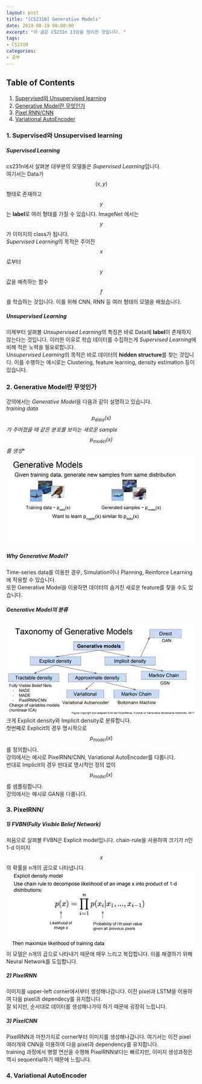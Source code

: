 ```yaml
---
layout: post
title: "[CS231N] Generative Models"
date: 2019-08-19 00:00:00
excerpt: "이 글은 CS231n 13강을 정리한 것입니다. "  
tags:
- CS231N
categories:
- 공부
---
```


## Table of Contents
1. [Supervised와 Unsupervised learning](#sup)
2. [Generative Model란 무엇인가](#gen)
3. [Pixel RNN/CNN](#pixel)
4. [Variational AutoEncoder](#vae)  
  

### 1. Supervised와 Unsupervised learning<a name="sup"></a>  
  
##### Supervised Learning
cs231n에서 살펴본 대부분의 모델들은 *Supervised Learning*입니다.  
여기서는 Data가 $$(x,y)$$형태로 존재하고 $$y$$는 **label**로 여러 형태를 가질 수 있습니다. ImageNet 에서는 $$y$$가 이미지의 class가 됩니다.  
*Supervised Learning*의 목적은 주어진 $$x$$로부터 $$y$$값을 예측하는 함수 $$f$$를 학습하는 것입니다. 이를 위해 CNN, RNN 등 여러 형태의 모델을 배웠습니다. 
  
  
##### Unsupervised Learning
이제부터 살펴볼 *Unsupervised Learning*의 특징은 바로 Data에 **label**이 존재하지 않는다는 것입니다. 이러한 이유로 학습 데이터를 수집하는게 *Supervised Learning*에 비해 적은 노력을 필요로합니다.  
*Unsupervised Learning*의 목적은 바로 데이터의 **hidden structure**를 찾는 것입니다. 이를 수행하는 예시로는 Clustering, feature learning, density estimation 등이 있습니다.  
  
  
### 2. Generative Model란 무엇인가<a name="gen"></a>  

강의에서는 *Generative Model*을 다음과 같이 설명하고 있습니다.  
*training data $$p_{data}(x)$$가 주어졌을 때 같은 분포를 보이는 새로운 sample $$p_{model}(x)$$를 생성**
![genearative model](https://github.com/dghg/dghg.github.io/raw/master/_posts/img/1-gen.PNG)  
  
##### Why Generative Model?
Time-series data를 이용한 경우, Simulation이나 Planning, Reinforce Learning에 적용할 수 있습니다.  
또한 Generative Model을 이용하면 데이터의 숨겨진 새로운 feature를 찾을 수도 있습니다.

##### Generative Model의 분류
![genearative model](https://github.com/dghg/dghg.github.io/raw/master/_posts/img/2-gen.PNG) 
크게 Explicit density와 Implicit density로 분류합니다.  
첫번째로 Explicit의 경우 명시적으로  $$p_{model}(x)$$를 정의합니다.  
강의에서는 예시로 PixelRNN/CNN, Variational AutoEncoder를 다룹니다.  
반대로 Implicit의 경우 반대로 명시적인 정의 없이 $$p_{model}(x)$$를 샘플링합니다.  
강의에서는 예시로 GAN을 다룹니다.  
  
### 3. PixelRNN/<a name="pixel"></a> 

##### 1) FVBN(Fully Visible Belief Network)
처음으로 살펴볼 FVBN은 Explicit model입니다. chain-rule을 사용하여 크기가 n인 1-d 이미지 $$x$$의 확률을 n개의 곱으로 나타냅니다. 
![FVBN](https://github.com/dghg/dghg.github.io/raw/master/_posts/img/3-gen.PNG) 
이 모델은 n개의 곱으로 나타내기 때문에 매우 느리고 복잡합니다. 이를 해결하기 위해 Neural Network를 도입합니다.  
  
##### 2) PixelRNN
이미지를 upper-left corner에서부터 생성해나갑니다. 이전 pixel과 LSTM을 이용하여 다음 pixel과 dependecy를 유지합니다.  
잘 되지만, 순서대로 데이터를 생성해나가야 하기 때문에 굉장히 느립니다.  
##### 3) PixelCNN
PixelRNN과 마찬가지로 corner부터 이미지를 생성해나갑니다. 여기서는 이전 pixel 여러개와 CNN을 이용하여 다음 pixel과 dependency를 유지합니다.  
training 과정에서 병렬 연산을 수행해 PixelRNN보다는 빠르지만, 이미지 생성과정은 역시 sequential하기 때문에 느립니다.

### 4. Variational AutoEncoder<a name="vae"></a> 
